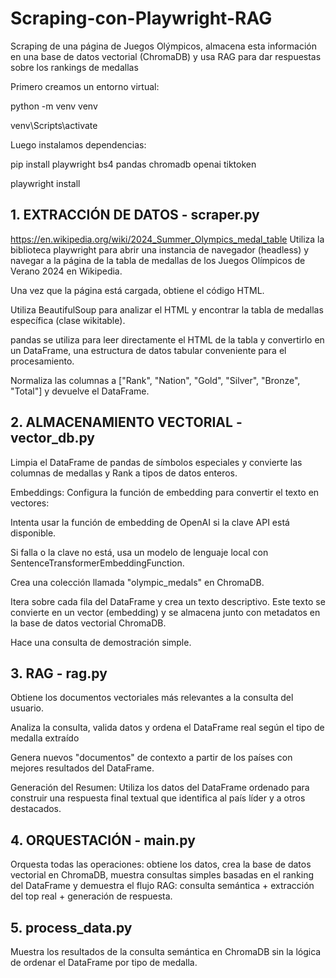 # Scraping-con-Playwright-RAG
Scraping de una página de Juegos Olýmpicos, almacena esta información en una base de datos vectorial (ChromaDB) y usa RAG para dar respuestas sobre los rankings de medallas

Primero creamos un entorno virtual:

  python -m venv venv

  venv\Scripts\activate

Luego instalamos dependencias:

  pip install playwright bs4 pandas chromadb openai tiktoken

  playwright install


## 1. EXTRACCIÓN DE DATOS - scraper.py
https://en.wikipedia.org/wiki/2024_Summer_Olympics_medal_table
Utiliza la biblioteca playwright para abrir una instancia de navegador (headless) y navegar a la página de la tabla de medallas de los Juegos Olímpicos de Verano 2024 en Wikipedia.

Una vez que la página está cargada, obtiene el código HTML.

Utiliza BeautifulSoup para analizar el HTML y encontrar la tabla de medallas específica (clase wikitable).

pandas se utiliza para leer directamente el HTML de la tabla y convertirlo en un DataFrame, una estructura de datos tabular conveniente para el procesamiento.

Normaliza las columnas a ["Rank", "Nation", "Gold", "Silver", "Bronze", "Total"] y devuelve el DataFrame.

## 2. ALMACENAMIENTO VECTORIAL - vector_db.py
Limpia el DataFrame de pandas de símbolos especiales y convierte las columnas de medallas y Rank a tipos de datos enteros.

Embeddings: Configura la función de embedding para convertir el texto en vectores:

Intenta usar la función de embedding de OpenAI si la clave API está disponible.

Si falla o la clave no está, usa un modelo de lenguaje local con SentenceTransformerEmbeddingFunction.

Crea una colección llamada "olympic_medals" en ChromaDB.

Itera sobre cada fila del DataFrame y crea un texto descriptivo. Este texto se convierte en un vector (embedding) y se almacena junto con metadatos en la base de datos vectorial ChromaDB.

Hace una consulta de demostración simple.
## 3. RAG - rag.py
Obtiene los documentos vectoriales más relevantes a la consulta del usuario.

Analiza la consulta, valida datos y ordena el DataFrame real según el tipo de medalla extraído

Genera nuevos "documentos" de contexto a partir de los países con mejores resultados del DataFrame.

Generación del Resumen: Utiliza los datos del DataFrame ordenado para construir una respuesta final textual que identifica al país líder y a otros destacados.
## 4. ORQUESTACIÓN - main.py
Orquesta todas las operaciones: obtiene los datos, crea la base de datos vectorial en ChromaDB, muestra consultas simples basadas en el ranking del DataFrame y demuestra el flujo RAG: consulta semántica + extracción del top real + generación de respuesta.

## 5. process_data.py
Muestra los resultados de la consulta semántica en ChromaDB sin la lógica de ordenar el DataFrame por tipo de medalla.
